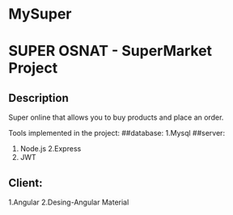 # MySuper
# SUPER OSNAT - SuperMarket Project

## Description
Super online that allows you to buy products and place an order.

Tools implemented in the project:
##database:
1.Mysql
##server:
1. Node.js 
2.Express
3. JWT
## Client:
1.Angular
2.Desing-Angular Material
